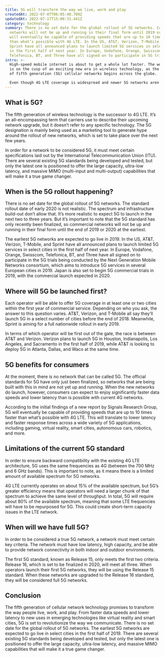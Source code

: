 ```yaml
---
title: 5G will transform the way we live, work and play
createdAt: 2022-07-07T06:05:40.709Z
updatedAt: 2022-07-17T15:00:31.441Z
category: technology
summary: There is no set date for the global rollout of 5G networks. Commercial
  networks will not be up and running in their final form until 2019 or 2020. 5G
  will eventually be capable of providing speeds that are up to 10 times faster
  than what’s possible with 4G LTE. In the US, AT&T, Verizon, T-Mobile, and
  Sprint have all announced plans to launch limited 5G services in select cities
  in the first half of next year. In Europe, Vodafone, Orange, Swisscom,
  Telefonica, BT, and Three have all signed on to participate in 5G trials.
intro: >-
  High-speed mobile internet is about to get a whole lot faster. The world
  is on the cusp of an exciting new era in wireless technology, as the rollout
  of fifth generation (5G) cellular networks begins across the globe.

  Even though 4G LTE coverage is widespread and newer 5G networks aren’t quite ready for large-scale implementation just yet, carriers around the world are already testing out pre-Release 15 5G network services. Several national operators have already begun deploying their 5G network infrastructure, while others are set to follow suit in the coming months. The race is on to lead the way in this cutting-edge technology and reap the benefits that come with it. It’s a fast-moving space, so here’s everything you need to know about 5G and when you can expect it to launch where you live.
---
```


## What is 5G?

The fifth generation of wireless technology is the successor to 4G LTE. It’s an all-encompassing term that carriers use to describe their upcoming network upgrade, but it doesn’t refer to any specific technology. The 5G designation is mainly being used as a marketing tool to generate hype around the rollout of new networks, which is set to take place over the next few years.

In order for a network to be considered 5G, it must meet certain specifications laid out by the International Telecommunication Union (ITU). There are several existing 5G standards being developed and tested, but only the latest one is positioned to offer the large capacity, ultra-low latency, and massive MIMO (multi-input and multi-output) capabilities that will make it a true game changer.

## When is the 5G rollout happening?

There is no set date for the global rollout of 5G networks. The standard rollout date of early 2020 is not realistic. The spectrum and infrastructure build-out don’t allow that. It’s more realistic to expect 5G to launch in the next two to three years. But it’s important to note that the 5G standard has only recently been finalized, so commercial networks will not be up and running in their final form until the end of 2019 or 2020 at the earliest.

The earliest 5G networks are expected to go live in 2019. In the US, AT&T, Verizon, T-Mobile, and Sprint have all announced plans to launch limited 5G services in select cities in the first half of next year. In Europe, Vodafone, Orange, Swisscom, Telefonica, BT, and Three have all signed on to participate in the 5G trials being conducted by the Next Generation Mobile Networks consortium, which aims to introduce 5G services in several European cities in 2019. Japan is also set to begin 5G commercial trials in 2019, with the commercial launch expected in 2020.

## Where will 5G be launched first?

Each operator will be able to offer 5G coverage in at least one or two cities within the first year of commercial service.
Depending on who you ask, the answer to this question varies. AT&T, Verizon, and T-Mobile all say they’ll launch 5G in a select number of cities before the end of 2018. Meanwhile, Sprint is aiming for a full nationwide rollout in early 2019.

In terms of which operator will be first out of the gate, the race is between AT&T and Verizon. Verizon plans to launch 5G in Houston, Indianapolis, Los Angeles, and Sacramento in the first half of 2019, while AT&T is looking to deploy 5G in Atlanta, Dallas, and Waco at the same time.

## 5G benefits for consumers

At the moment, there is no network that can be called 5G. The official standards for 5G have only just been finalized, so networks that are being built with this in mind are not yet up and running. When the new networks do launch, however, consumers can expect to enjoy significantly faster data speeds and lower latency than is possible with current 4G networks.

According to the initial findings of a new report by Signals Research Group, 5G will eventually be capable of providing speeds that are up to 10 times faster than what’s possible with 4G LTE. This will translate to lower latency and faster response times across a wide variety of 5G applications, including gaming, virtual reality, smart cities, autonomous cars, robotics, and more.

## Limitations of the current 5G standard

In order to ensure backward compatibility with the existing 4G LTE architecture, 5G uses the same frequencies as 4G (between the 700 MHz and 6 GHz bands). This is important to note, as it means there is a limited amount of available spectrum for 5G networks.

4G LTE currently operates on about 15% of the available spectrum, but 5G’s greater efficiency means that operators will need a larger chunk of that spectrum to achieve the same level of throughput. In total, 5G will require about 80% of the available spectrum, meaning that some LTE frequencies will have to be repurposed for 5G. This could create short-term capacity issues in the LTE network.

## When will we have full 5G?

In order to be considered a true 5G network, a network must meet certain key criteria. The network must have low latency, high capacity, and be able to provide network connectivity in both indoor and outdoor environments.

The first 5G standard, known as Release 15, only meets the first two criteria. Release 16, which is set to be finalized in 2020, will meet all three. When operators launch their first 5G networks, they will be using the Release 15 standard. When these networks are upgraded to the Release 16 standard, they will be considered full 5G networks.

## Conclusion

The fifth generation of cellular network technology promises to transform the way people live, work, and play. From faster data speeds and lower latency to new uses in emerging technologies like virtual reality and smart cities, 5G is set to revolutionize the way we communicate.
There is no set date for the global rollout of 5G networks. The earliest 5G networks are expected to go live in select cities in the first half of 2019.
There are several existing 5G standards being developed and tested, but only the latest one is positioned to offer the large capacity, ultra-low latency, and massive MIMO capabilities that will make it a true game changer.
